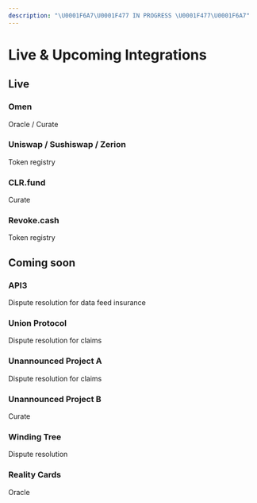 ```yaml
---
description: "\U0001F6A7\U0001F477 IN PROGRESS \U0001F477\U0001F6A7"
---
```


# Live & Upcoming Integrations

## Live

### Omen

Oracle / Curate

### Uniswap / Sushiswap / Zerion

Token registry

### CLR.fund

Curate

### Revoke.cash

Token registry

## Coming soon

### API3

Dispute resolution for data feed insurance

### Union Protocol

Dispute resolution for claims

### Unannounced Project A

Dispute resolution for claims

### Unannounced Project B

Curate

### Winding Tree

Dispute resolution

### Reality Cards

Oracle





